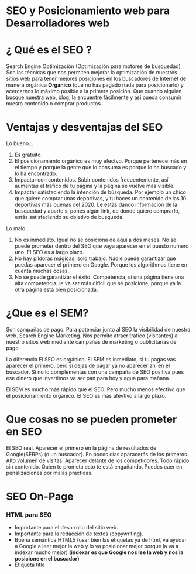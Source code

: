 
# SEO y Posicionamiento web para Desarrolladores web

# ¿ Qué es el SEO ?

Search Engine Optimización (Optimización para motores de busquedad)
Son las técnicas que nos permiten mejorar la optimización de nuestros sitios web
para tener mejores posiciones en los buscadores de Internet de manera orgánica
**Organico** (que no has pagado nada para posicionarlo)
y acercarnos lo máximo posible a la primera posición. Que cuando alguien busque
nuestra web, blog, la encuentre fácilmente y así pueda consumir nuesro contenido
o comprar productos.

# Ventajas y desventajas del SEO

Lo bueno...

1. Es gratuito
2. El posicionamiento orgánico es muy efectvo. Porque pertenece más en el tiempo y
porque la gente que lo consuma es porque lo ha buscado y lo ha encontrado.
3. Impactar con contenidos. Subir contenidos frecuentemente, así aumentas
el tráfico de tu página y la página se vuelve más visible.
4. Impactar satisfaciendo la intención de búsqueda. Por ejemplo un chico que quiere
comprar unas deportivas, y tu haces un contenido de las 10 deportivas más buenas del 2020.
Le estás dando información de la busquedad y aparte si pones algún link, de donde
quiere comprarlo, estás satisfaciendo su objetivo de busqueda.

Lo malo...

1. No es inmediato. Igual no se posiciona de aquí a dos meses.
No se puede prometer dentro del SEO que vaya aparecer en el puesto numero uno.
El SEO es a largo plazo.
2. No hay píldoras mágicas, solo trabajo. Nadie puede garantizar que puedas aparecer el primero en Google.
Porque los algorithmos tiene en cuenta muchas cosas.
3. No se puede garantizar el éxito. Competencia, si una página tiene una alta competencia, le va ser más dificil que
se posicione, porque ya la otra página está bien posicionada.

# ¿Que es el SEM?

Son campañas de pago.
Para potenciar junto al SEO la visibilidad de nuestra web.
Search Engine Marketing. Nos permite atraer tráfico (visitantes) a nuestro sitios web mediante
campañas de marketing o publicitarias de pago.

La diferencia
El SEO es orgánico.
El SEM es inmediato, si tu pagas vas aparecer el primero, pero si dejas de pagar
ya no aparecer ahí en el buscador. Si no lo complementas con una campaña de SEO positiva
pues ese dinero que invertimos va ser pan para hoy y agua para mañana.

El SEM es mucho más rápido que el SEO. Pero mucho menos efectivo que el posicionamiento orgánico.
El SEO es más afevtivo a largo plazo.

# Que cosas no se pueden prometer en SEO

El SEO real.
Aparecer el primero en la página de resultados de Google(SERPs) (o un buscador).
En pocos días aparacerás de los primeros.
Alto volumen de visitas.
Aparecer delante de los competidores.
Todo rápido sin contenido.
Quien te prometa esto te está engañando.
Puedes caer en penalizaciones por malas practicas.

# SEO On-Page

### HTML para SEO

- Importante para el desarrollo del sitio web.
- Importante para la redacción de textos (copywriting).
- Buena semántica HTML5 (usar bien las etiquetas ya de html, va ayudar a Google
a leer mejor la web y lo va posicionar mejor porque la va a indexar mucho mejor)
**(indexar es que Google nos lee la web y nos la posicione en el buscador)**
- Etiqueta title <title>
- Etiquetas <meta> -title, description, keywords y robots
- Jerarquía de < h1 > (único) < h2 >< h3...6 > (muchos)
- Párrafos <p> y listas <ul><ol>
- Negritas <strong> (sin pasarnos)
- Enlaces - Atributo nofollow en links no relevantes.
  El addschortext (texto que hay dentro de un enlace). Poner ahí una palabra clave
  Pero interesante en definirle el atributo **nofollow**, para deirle que no lo indexe.
  Por ejemplo poner un enlace de un producto de amazon que realmente no está en tu web
  y no quieres que se indexe, pues definirle el atributo nofollow.
- Enlaces - Atributo rel="canonical" para el link más relevante y tenga cierto peso
  para indexarlo.
- Enlaces con atributo title. Y en ese title poner la palabra clave del articulo al que apunta.
- Enlaces con texto relevante (titulo)
- Imágenes con atributo ALT. y tambien el titulo.
- Imágenes con nombre descriptivo y con tamaño reducido. (compressor.io o compresspng.com)
- Reduce al mínimo el código en línea y spaghetti.

### Optimización del sitio web

Mejorar la velocidad de las webs.
- Google analitycs (head) y search console configurado. Herramienta interesante para ver que cosas
está funcionando en nuestra web. Hay que registrarse y nos da un código que tenemos que poner en el head.
- URLs limpias y amigables.
- URLs cuanto más cortas y concretas. Ajustada a la palabra clave.
- Sitio web rápido (más adelante).
- Responsive web design.
- robots.txt (manual). Es un achivo que le indica a Google que queremos que indexe y que no.
  Ejemplo de un archivo robots.txt (https://www.genbeta.com/robots.txt)

        #
        # robots.txt
        #

        # First, this is the
        # robots.txt from http://www.wikipedia.org/ for "other" robots
        # Thanks Wikipedians!
        #
        # Please note: There are a lot of pages on this site, and there are
        # some misbehaved spiders out there that go _way_ too fast. If you're
        # irresponsible, your access to the site may be blocked.
        #
        #User-agent: Mediapartners-Google*
        #Disallow:

        User-agent: Orthogaffe
        Disallow: /

        # Crawlers that are kind enough to obey, but which we'd rather not have
        # unless they're feeding search engines.
        User-agent: UbiCrawler
        Disallow: /

        User-agent: DOC
        Disallow: /

        User-agent: Zao
        Disallow: /

        User-agent: gsa-crawler
        Disallow: /

        # Some bots are known to be trouble, particularly those designed to copy
        # entire sites. Please obey robots.txt.
        User-agent: sitecheck.internetseer.com
        Disallow: /

        User-agent: Zealbot
        Disallow: /

        User-agent: MSIECrawler
        Disallow: /

        User-agent: SiteSnagger
        Disallow: /

        User-agent: WebStripper
        Disallow: /

        User-agent: WebCopier
        Disallow: /

        User-agent: Fetch
        Disallow: /

        User-agent: Offline Explorer
        Disallow: /

        User-agent: Teleport
        Disallow: /

        User-agent: TeleportPro
        Disallow: /

        User-agent: WebZIP
        Disallow: /

        User-agent: linko
        Disallow: /

        User-agent: HTTrack
        Disallow: /

        User-agent: Microsoft.URL.Control
        Disallow: /

        User-agent: Xenu
        Disallow: /

        User-agent: larbin
        Disallow: /

        User-agent: libwww
        Disallow: /

        User-agent: ZyBORG
        Disallow: /

        User-agent: Download Ninja
        Disallow: /

        # Sorry, wget in its recursive mode is a frequent problem.
        # Please read the man page and use it properly; there is a
        # --wait option you can use to set the delay between hits,
        # for instance.
        #
        User-agent: wget
        Disallow: /

        #
        # The 'grub' distributed client has been *very* poorly behaved.
        #
        User-agent: grub-client
        Disallow: /

        #
        # Doesn't follow robots.txt anyway, but...
        #
        User-agent: k2spider
        Disallow: /

        #
        # Hits many times per second, not acceptable
        # http://www.nameprotect.com/botinfo.html
        User-agent: NPBot
        Disallow: /

        # A capture bot, downloads gazillions of pages with no public benefit
        # http://www.webreaper.net/
        User-agent: WebReaper
        Disallow: /

        User-agent: CNCDialer
        Disallow: /

        User-agent: Maxthon
        Disallow: /

        User-agent: MJ12bot
        Disallow: /

        User-agent: Slurp
        Disallow: /

        User-agent: Screaming Frog SEO Spider
        Disallow: /

        User-agent: *
        Allow: /.well-known/*
        Disallow: /wp-content/
        Disallow: /wp-admin/
        Disallow: /wp-includes/
        Disallow: /wpi/
        Disallow: /trackback/
        Disallow: /*/*/*/feed.xml
        Allow: /retro/*
        Disallow: /retro
        Disallow: /login.php/
        Disallow: /frontend.php/
        Disallow: /api/1.0/migration
        Disallow: /server
        Disallow: /queue
        Disallow: /mobile.php/
        Disallow: /app.php/
        Disallow: /main.php/
        Disallow: /redirect
        Disallow: /approve
        Disallow: /duplicate
        Disallow: /1018282
        Disallow: /api/
        Disallow: /c/
        Disallow: /morepostcomments
        Disallow: /offtopic
        Disallow: /p/
        Disallow: /pda
        Disallow: /tracker

        Sitemap: https://www.genbeta.com/sitemap_news.xml
        Sitemap: https://www.genbeta.com/club/sitemap.xml
        Sitemap: https://www.genbeta.com/sitemap_index.xml
        Sitemap: https://www.genbeta.com/2019/sitemap_galleries.xml
        Sitemap: https://www.genbeta.com/2018/sitemap_galleries.xml
        Sitemap: https://www.genbeta.com/2017/sitemap_galleries.xml
        Sitemap: https://www.genbeta.com/2016/sitemap_galleries.xml
        Sitemap: https://www.genbeta.com/2015/sitemap_galleries.xml
        
- Sitemap.xml (Se pueden generar instalando plugins o con xml-sitemaps.com)
  El sitemap tiene todas las urls de nuestra web.
- Subir sitemap a Google (mediante el search console). Lo podemos tener en nuestra web generado en la raiz del proyecto.
  Podemos directamente subir el archivo a Google mediante el search console, así a la hora de indexer lo va hacer mucho más
  rápido y por ellos nos colocará mucho más arriba.
- No hay URLs que lleven a ningún sitio (404). ¿Como podemos ver que nuestras página tiene urls 404?
- Redirecciones 301 (.htaccess) En el archivo escribimos las redirecciones y ese archivo lo encontramos en el directorio principal         también. (Redirect 301 /Blog /blog). Blog sería la página 404 y e blog sería la página a la que direccionamos.
- Añadir rel="prev" y rel="next" en paginaciones (no tan importante)
- HTTPs activado. Tener activado el sistema HTTP de seguridad. Si no lo tenemos Google, nos va a penalizar.
  Normalmente, en los hosting ya viene incluido y no tener que hacer mucho. Se puede redirigir las peticiones http a un https con un        plugings.
- Dominio global. Si quieres llegar a todo el mundo es importante que uses un dominio global. (.com / .net / .org)
- Fácil navegación en el sitio (menús, breadcrumbs, sidebar con enlaces internos).
- Página 404 útil. Siempre las mínimas posibles, pero si necesitamos alguna, que tenga documentación dentro para que pueda redirigirse
  o algo para que no quede tan vacia.
  
### Mejorar la velocidad de una web.

- Hosting / servidor más rápido. Que la velocidad de carga o en el ping sea lo más rápido posible.
- Cache de consultas. Podemos guargar en la cache la información de peticiones que se hagan por primera vez y luego
  ir preguntando si existe esa información en la cache, para no tener que volver hacer ninguna otra petición y todo sea
  más rápido.
- Cache de vistas hace más o menos lo mismo que como el de consulta, pero lo qe guarda es un html ya renderizado anteriormente, con       todos los estilos, datos comprimidos... El primero que habra la página, va tardar pues 4 o 5 segundos, pero una vez en la cache, ya no   se tendran que hcaer tantas peticiones.
- Comprimir imágenes para que no pesen tanto. (compressor.io, compresspng). Se pueden instalar paquetes y librerias para optimizar al     subirla.
- Comprimir librerías y código / uso de cdn (en vez de tener la librería local en nuestro archivos, podemos hacer uso de los cdn, que     son link donde ya nos dan el código comprimido).
- Reducir efectos visuales. (velocidad de carga es más lenta)
- Reducir imágenes grandes.
- Reduce anuncios y botones sociales.
- Quitar o innecesario (menos elementos en la página, mejor rendimiento).
- Compresion gzip. Comprimir las peticiones hace que vaya más rápido a nivel de http. Se puede activarlo en el .htaccedd.
- PHP7

### Google Page Speed

Primero haya que ver que nuestras paginas no se cargen en más de 3 segundos.
Despues podemos ir a la página de Google Page Speed 
y escribiendo nuestro sitio web podemos hacer un análisis de rendecización.
Nos va a devolver que es lo que podemos renderizar mejor.

### Contenido

#### ¿Que es una palabra clave? (keywords)

Palabra o frases que la gente busca.
A más especifica (vertical) menor volumen de búsquedas (long tail), pero nos va a posicionar mucho mejor.
A más genérica mayor volumen de búsqueda (genéricas) pero es mucho más dificil posicionarla, porque ya hay muchos competidores usado esas palabras genéricas.

#### Búsqueda de palabras clave. "zapatillas baloncesto 2019"

- ¿De que quiero hablar?
- ¿Como lo buscaría yo? Me pongo en la piel del usuario
- Google, sugerencias y pies de página.
- Google Trends. Muy útil para ver cuales son la busquedad más usadas.
- https://keywordtool.io/ (Nos busca palabras derivadas y las más usuadas por buscadores).

#### Buscando palabras clave.

- Domain score. Comn neilpatel.com Es muy dificil ponernos por encima de páginas que tienen un Domain score muy alto.
  Volumen de busquedad muy bajo, pero teniendo una dificulta de posicionamiento baja, ahí tenemos una oportunidad.
  Nos permite saber que por ciento de posibilidades tenemos para posicionarnos en Google.
  https://app.neilpatel.com/es/ubersuggest
- Surfea la tendencia
- https://answerthepublic.com
- No te preocupes demasiado, más crear y menos pensar.
  
#### Lo más importante del SEO + Google Search Console

Lo importante: CONTENIDO (más que las palabras claves)

- Intención de búsqueda (keyword research). Que ese contenido lo busca, lo encuentre y lo consuma.
- Título con la palabra clave.
- Primer párrafo con palabra clave.
- Artículos con mínimo 300 palabras.
- Repetir la palabra clave 5 o 6 veces, no más.
- Usar sinónimos y palabras claves derivadas o relacionadas. Google Search Console.
- Contenido de calidad, piensa en el usuario.
- Imágenes con atributo alt y enlances con atributo title + keywords.

#### + cosas para crear contenido

- Hacer uso de negritas con sentido.
- Hacer bien uso de los subtítutlos (h2,h3). Una buena jerarquía.
- Hacer artículos tipo listado o top.
- Añadir videos + retención. Hace que el usuario se quede más tiempo en la página y así lo vea Google.
- Contenido evergreen (perdurable). Tu creas un articulo o producto que siempre este busando la gente. Siempre se está buscando,
  igual no es la tendencia, pero siempre se va a buscar. (evergreen vs tendencia)
- Buena categorización.

#### Optimizar contenidos de la web

- URL limpia, concreta y única.
- URL con keyword.
- Una keyword por página.
- Título y descripción únicos.
- La keyword está en el títutlo y la description.
- Tiene que estar en el h1.
- La keyword esta en el texto del articulo.
- No hay más de una página con la misma keyword. Google no va saber cual posicionar bien. Tener un articulo por palabra clave.

#### Como crear contenido de calidad

Directrices generales:
- Contenido único, exclusivo, útil y actual.
- Buena estructura de encabezado.
- Fácil de leer y sin faltas de ortografía.
- Añadir fotos y videos.
- Céntrate en el usuario, dale lo que necesita.
- Artículo largos (más de 300 palabras).
- Evergreen (no caduca).
- Campo semántico (palabras relacionadas temática).

#### Como aumentar las visitas y el trafico usando el CTR

- CTR (Click Through Rate) numero de clicks a nuestro contenido. El porcentaje de clicks.
- Click / Impresiones = CTR (a mayor CTR, mejor posicionamiento).
- Título informativo, con llamada a la acción, provocativo (clickbait, cebo de clicks).
- Titulo con números.
- Descripción informativa y llamativa.
- Uso de emojis.
- Rich snippets / microformatos (estrellitas, tarjetas, etc).
- Buena url.
- Optimización para la SERP (artículo de listas, top)

### Motivos de penalización

Motivos de penalización graves de Google

- Contenido oculto, texto con opacity cero.
- Comprar enlaces y link building ( enlaces que apuntan a tu sitio) rápido.
- Exceso de palabas claves.
- Contenido copiado.
- Enlaces a sitios de baja reputación.
- Enlaces manipulados.
- Demasiadas meta keywords (5 o 6 palabras claves).
- Más de un h1 por página.
- Tener demasiada publicidad.
- SPAM en comentario.

Cosas que perjudican al SEO en Google.
- Carga lenta del sitio.
- Contenido duplicado (usa Screaming Frog / serach console) o pobre.
- Demasiados 404.
- Mala estructura de URLs.
- Contenido de golpe y no periódico.
- Hablar de temas delicados.
- Textos anti-naturales.
- No tener HTTPS. Google tiene muy encuenta esto.
- No tener la web Responsive.
- Baja retención.

Screaming Frog SEO Spider

Programa para testear el rendimiendo de nuestra web.
Hay que descargarlo.

## SEO Off Page

Son decisiones que se toman fuera de nuestra web.
Que no depende tanto de nosotros, son acciones externas.
Pero si que afectan al SEO.

Para hacer un buen SEO Off-Page:

- Generar contenido de calidad recurrente.
- Link building (enlaces externosen blogs, sitios relevantes, videos, social).
- Compartir nuevo contenido en redes sociales (también los seguidores).
- Si es un sitio físico registralo en Google My Bussiness y similares (en las páginas amarillas).
- Enviar contenido con listas de correo (newsletters).
- Contenido para gente interesada (si no tendrás rebote).

OJO ! Todo esto no nos va a salvar la vida, pero nos va a ayudar.
Hay que darle más importancia es el SEO.

## Como Indexar una web

Google lo hace automáticamente.

- Añadir la web a Google con Search Console.
- Añadir la web Google con Submit URL.
- Enlaces externos desde otras webs. (los posiciona automáticamente).
- Enlaces desde redes sociales. (los posiciona automáticamente).
- Enlaces internos, todas las páginas enlazadas.
- Sitemap.xml

## Factores extra de posicionamiento

- Generar contenido de calidad recurrente (freshness)
- Aumentar el CTR (porcentaje de clicks)
- + Tráfico + relevancia = + arriba en Google.
- Retención de los usuarios (-rebote +posicionamiento)
- El usuario se queda en tu web
- Y todo lo comentado anteriormente.


Section 12. Práctico - Creando una web desde cero.

Elegir un buen hosting
- Soporte lenguajes y CMS.
- Almacenamiento
- Velocidad (ssd y transferencia (o ancho de banda e 100GB). Suficiente giga de transferencia 100 GB de transferencia.
- Que nos de un certificado SSL (para tener el HTTPS) o que nos regale un dominio.
- Seguridad, que tenga copias de seguridad, que tenga corta fuegos, sistema de logs
- Multiple (bd, sitios, dominios, emails)
- Apps autoinstalables y software (PhpMyAdmin). Que monte en tu hosting un cms.
- Soporte

Recomendado: https://www.hostinet.com/hosting-web/hosting-ssd/?
Gratuito para hacer pruebas: 000webhost

SEO Práctico
- Elegir hosting
- Elegir dominio
- Bajar y subir WP
- Instalar WordPress
- Definir el nicho y la marca
- Palabra clave genérica y descripción
- Robots y sitemap
- Conectar con Google Analytics
- Conectar con Search Console




